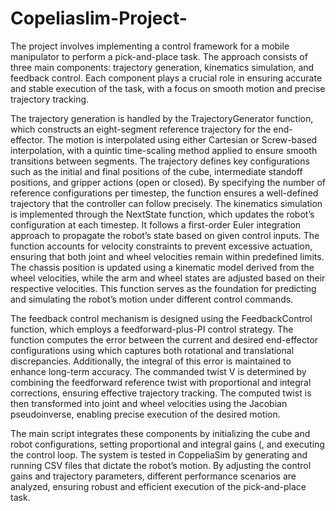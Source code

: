 # Copeliaslim-Project-


The project involves implementing a control framework for a mobile manipulator to perform a 
pick-and-place task. The approach consists of three main components: trajectory generation, 
kinematics simulation, and feedback control. Each component plays a crucial role in ensuring 
accurate and stable execution of the task, with a focus on smooth motion and precise trajectory 
tracking. 


The trajectory generation is handled by the TrajectoryGenerator function, which constructs an 
eight-segment reference trajectory for the end-effector. The motion is interpolated using either 
Cartesian or Screw-based interpolation, with a quintic time-scaling method applied to ensure 
smooth transitions between segments. The trajectory defines key configurations such as the 
initial and final positions of the cube, intermediate standoff positions, and gripper actions (open 
or closed). By specifying the number of reference configurations per timestep, the function 
ensures a well-defined trajectory that the controller can follow precisely. 
The kinematics simulation is implemented through the NextState function, which updates the 
robot’s configuration at each timestep. It follows a first-order Euler integration approach to 
propagate the robot’s state based on given control inputs. The function accounts for velocity 
constraints to prevent excessive actuation, ensuring that both joint and wheel velocities remain 
within predefined limits. The chassis position is updated using a kinematic model derived from 
the wheel velocities, while the arm and wheel states are adjusted based on their respective 
velocities. This function serves as the foundation for predicting and simulating the robot’s motion 
under different control commands. 


The feedback control mechanism is designed using the FeedbackControl function, which 
employs a feedforward-plus-PI control strategy. The function computes the error between the 
current and desired end-effector configurations using which captures both rotational and 
translational discrepancies. Additionally, the integral of this error is maintained to enhance 
long-term accuracy. The commanded twist V is determined by combining the feedforward 
reference twist with proportional and integral corrections, ensuring effective trajectory tracking. 
The computed twist is then transformed into joint and wheel velocities using the Jacobian 
pseudoinverse, enabling precise execution of the desired motion. 


The main script integrates these components by initializing the cube and robot configurations, 
setting proportional and integral gains (, and executing the control loop. The system is tested in 
CoppeliaSim by generating and running CSV files that dictate the robot’s motion. By adjusting 
the control gains and trajectory parameters, different performance scenarios are analyzed, 
ensuring robust and efficient execution of the pick-and-place task.
